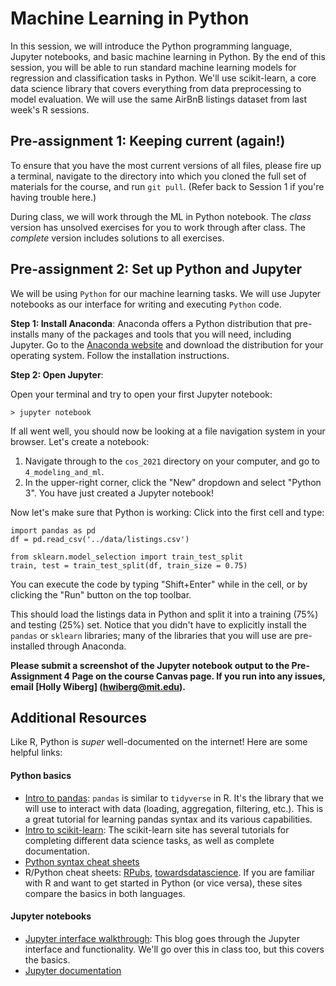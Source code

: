 # Machine Learning in Python

In this session, we will introduce the Python programming language, Jupyter notebooks, and basic machine learning in Python. By the end of this session, you will be able to run standard machine learning models for regression and classification tasks in Python. We'll use scikit-learn, a core data science library that covers everything from data preprocessing to model evaluation. We will use the same AirBnB listings dataset from last week's R sessions.


## Pre-assignment 1: Keeping current (again!)

To ensure that you have the most current versions of all files, please fire up a terminal, navigate to the directory into which you cloned the full set of materials for the course, and run `git pull`.  (Refer back to Session 1 if you're having trouble here.)

During class, we will work through the ML in Python notebook. The *class* version has unsolved exercises for you to work through after class. The *complete* version includes solutions to all exercises. 

## Pre-assignment 2: Set up Python and Jupyter

We will be using `Python` for our machine learning tasks. We will use Jupyter notebooks as our interface for writing and executing `Python` code. 

**Step 1: Install Anaconda**: Anaconda offers a Python distribution that pre-installs many of the packages and tools that you will need, including Jupyter. Go to the [Anaconda website](https://www.anaconda.com/products/individual) and download the distribution for your operating system. Follow the installation instructions.


**Step 2: Open Jupyter**: 

Open your terminal and try to open your first Jupyter notebook:
```
> jupyter notebook
```
If all went well, you should now be looking at a file navigation system in your browser. Let's create a notebook:
1. Navigate through to the `cos_2021` directory on your computer, and go to `4_modeling_and_ml`.  
2. In the upper-right corner, click the "New" dropdown and select "Python 3". You have just created a Jupyter notebook!


Now let's make sure that Python is working: Click into the first cell and type:
```
import pandas as pd
df = pd.read_csv('../data/listings.csv')

from sklearn.model_selection import train_test_split 
train, test = train_test_split(df, train_size = 0.75)
```
You can execute the code by typing "Shift+Enter" while in the cell, or by clicking the "Run" button on the top toolbar.

This should load the listings data in Python and split it into a training (75%) and testing (25%) set. Notice that you didn't have to explicitly install the `pandas` or `sklearn` libraries; many of the libraries that you will use are pre-installed through Anaconda.

**Please submit a screenshot of the Jupyter notebook output to the Pre-Assignment 4 Page on the course Canvas page. If you run into any issues, email [Holly Wiberg] (hwiberg@mit.edu).**


## Additional Resources

Like R, Python is *super* well-documented on the internet! Here are some helpful links:

#### Python basics
- [Intro to pandas](https://github.com/jvns/pandas-cookbook): `pandas` is similar to `tidyverse` in R. It's the library that we will use to interact with data (loading, aggregation, filtering, etc.). This is a great tutorial for learning pandas syntax and its various capabilities.
- [Intro to scikit-learn](https://scikit-learn.org/stable/tutorial/index.html): The scikit-learn site has several tutorials for completing different data science tasks, as well as complete documentation.
- [Python syntax cheat sheets](https://ehmatthes.github.io/pcc_2e/cheat_sheets/cheat_sheets/)
- R/Python cheat sheets: [RPubs](https://www.rpubs.com/Bentley_87/542213), [towardsdatascience](https://towardsdatascience.com/cheat-sheet-for-python-dataframe-r-dataframe-syntax-conversions-450f656b44ca). If you are familiar with R and want to get started in Python (or vice versa), these sites compare the basics in both languages.


#### Jupyter notebooks 
- [Jupyter interface walkthrough](https://realpython.com/jupyter-notebook-introduction/): This blog goes through the Jupyter interface and functionality. We'll go over this in class too, but this covers the basics.
- [Jupyter documentation](https://jupyter-notebook.readthedocs.io/en/stable/notebook.html)
